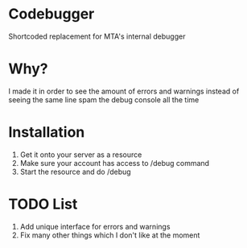 # Codebugger
Shortcoded replacement for MTA's internal debugger

# Why?
I made it in order to see the amount of errors and warnings instead of seeing the same line spam the debug console all the time

# Installation
1. Get it onto your server as a resource
2. Make sure your account has access to /debug command
3. Start the resource and do /debug

# TODO List
1. Add unique interface for errors and warnings
2. Fix many other things which I don't like at the moment